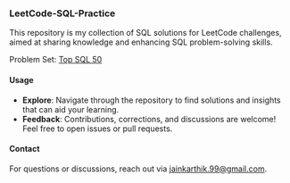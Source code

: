 ### LeetCode-SQL-Practice

This repository is my collection of SQL solutions for LeetCode challenges, aimed at sharing knowledge and enhancing SQL problem-solving skills.

Problem Set: [Top SQL 50](https://leetcode.com/studyplan/top-sql-50/)

<!--
## Contents

- **Solutions**: My SQL solutions for LeetCode problems, focusing on logic and efficiency.
- **Study Notes**: Key SQL concepts and optimization techniques gleaned from my experiences.
- **Resources**: Curated list of helpful SQL and LeetCode resources.
-->

#### Usage

- **Explore**: Navigate through the repository to find solutions and insights that can aid your learning.
- **Feedback**: Contributions, corrections, and discussions are welcome! Feel free to open issues or pull requests.

#### Contact

For questions or discussions, reach out via [jainkarthik.99@gmail.com](jainkarthik.99@gmail.com).
